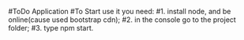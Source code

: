 #ToDo Application
#To Start use it you need:
#1. install node, and be online(cause used bootstrap cdn);
#2. in the console go to the project folder;
#3. type npm start.